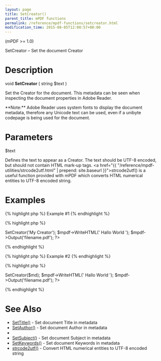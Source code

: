```yaml
---
layout: page
title: SetCreator()
parent_title: mPDF functions
permalink: /reference/mpdf-functions/setcreator.html
modification_time: 2015-08-05T12:00:57+00:00
---
```


(mPDF >= 1.0)

SetCreator – Set the document Creator

# Description

void **SetCreator** ( string <span class="parameter">$text</span> )

Set the Creator for the document. This metadata can be seen when inspecting the document properties in Adobe Reader.

<div class="alert alert-info" role="alert">**Note:** Adobe Reader uses system fonts to display the document metadata, therefore any Unicode text can be used, even if a unibyte codepage is being used for the document.</div>

# Parameters

<span class="parameter">$text</span>

Defines the text to appear as a Creator. The text should be UTF-8 encoded, but should not contain HTML mark-up tags. <a href="{{ "/reference/mpdf-utilities/strcode2utf.html" | prepend: site.baseurl }}">strcode2utf()</a> is a useful function provided with mPDF which converts HTML numerical entities to UTF-8 encoded string.

# Examples

{% highlight php %}
Example #1
{% endhighlight %}

{% highlight php %}
<?php

$mpdf = new mPDF();

$mpdf->SetCreator('My Creator');

$mpdf->WriteHTML('
Hallo World
');

$mpdf->Output('filename.pdf');

?>
{% endhighlight %}

{% highlight php %}
Example #2
{% endhighlight %}

{% highlight php %}
<?php

// htmltoolkit contains a function strcode2utf() to convert htmlentities to UTF-8 encoded text$mpdf = new mPDF();

$md = strcode2utf("&amp;#1575;&amp;#1610;&amp;#1604;&amp;#1575;&amp;#1578; &amp;#1601;&amp;#1610;&amp;#1605;&amp;#1575; &amp;#1575;&amp;#1610;&amp;#1604;&amp;#1575;&amp;#1578; &amp;#1601;&amp;#1610;&amp;#1605;&amp;#1575;");

$mpdf->SetCreator($md);

$mpdf->WriteHTML('
Hallo World
');

$mpdf->Output('filename.pdf');

?>
{% endhighlight %}

# See Also

<ul>
<li class="manual_boxlist"><a href="{{ "/reference/mpdf-functions/settitle.html" | prepend: site.baseurl }}">SetTitle()</a> - Set document Title in metadata</li>
<li class="manual_boxlist"><a href="{{ "/reference/mpdf-functions/setauthor.html" | prepend: site.baseurl }}">SetAuthor()</a> - Set document Author in metadata</li>
<li class="manual_boxlist"><a href="{{ "/reference/mpdf-functions/setcreator.html" | prepend: site.baseurl }}"></a></li>
<li class="manual_boxlist"><a href="{{ "/reference/mpdf-functions/setsubject.html" | prepend: site.baseurl }}">SetSubject()</a> - Set document Subject in metadata</li>
<li class="manual_boxlist"><a href="{{ "/reference/mpdf-functions/setkeywords.html" | prepend: site.baseurl }}">SetKeywords()</a> - Set document Keywords in metadata</li>
<li class="manual_boxlist"><a href="{{ "/reference/mpdf-utilities/strcode2utf.html" | prepend: site.baseurl }}">strcode2utf()</a> - Convert HTML numerical entities to UTF-8 encoded string</li>
</ul>
